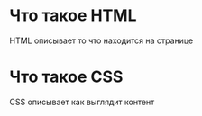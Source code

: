 # Что такое HTML
HTML описывает то что находится на странице

# Что такое CSS
CSS описывает как выглядит контент